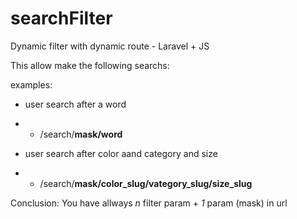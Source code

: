 # searchFilter
Dynamic filter with dynamic route - Laravel + JS

This allow make the following searchs:

 examples:
 
 - user search after a word
 - - /search/**mask/word**
 
 - user search after color aand category and size
 - - /search/**mask/color_slug/vategory_slug/size_slug**
 
 
 Conclusion:
 You have allways *n* filter param + *1* param (mask) in url
